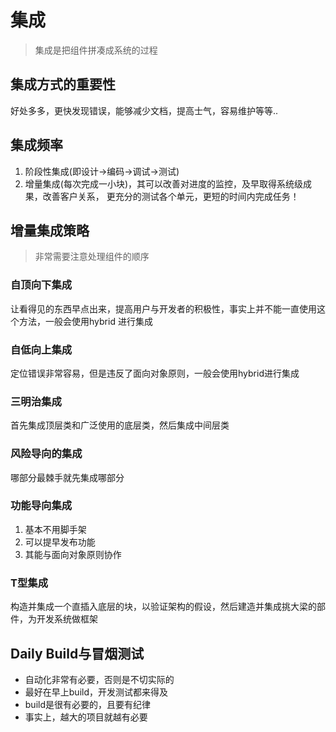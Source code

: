 # 集成  
> 集成是把组件拼凑成系统的过程

## 集成方式的重要性
好处多多，更快发现错误，能够减少文档，提高士气，容易维护等等..

## 集成频率
1. 阶段性集成(即设计->编码->调试->测试)
2. 增量集成(每次完成一小块)，其可以改善对进度的监控，及早取得系统级成果，改善客户关系，
   更充分的测试各个单元，更短的时间内完成任务！

## 增量集成策略
> 非常需要注意处理组件的顺序

### 自顶向下集成
让看得见的东西早点出来，提高用户与开发者的积极性，事实上并不能一直使用这个方法，一般会使用hybrid
进行集成
### 自低向上集成
定位错误非常容易，但是违反了面向对象原则，一般会使用hybrid进行集成
### 三明治集成
首先集成顶层类和广泛使用的底层类，然后集成中间层类
### 风险导向的集成
哪部分最棘手就先集成哪部分
### 功能导向集成
1. 基本不用脚手架
2. 可以提早发布功能
3. 其能与面向对象原则协作
### T型集成 
构造并集成一个直插入底层的块，以验证架构的假设，然后建造并集成挑大梁的部件，为开发系统做框架


## Daily Build与冒烟测试
* 自动化非常有必要，否则是不切实际的
* 最好在早上build，开发测试都来得及
* build是很有必要的，且要有纪律
* 事实上，越大的项目就越有必要


